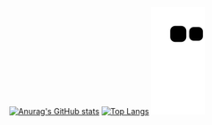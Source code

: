 [![Anurag's GitHub stats](https://github-readme-stats.vercel.app/api?username=ADevStalker)](https://github.com/anuraghazra/github-readme-stats)
[![Top Langs](https://github-readme-stats.vercel.app/api/top-langs/?username=ADevStalker&layout=donut)](https://github.com/anuraghazra/github-readme-stats)
![Snake animation](https://github.com/ADevStalker/ADevStalker/blob/output/github-contribution-grid-snake.svg)

